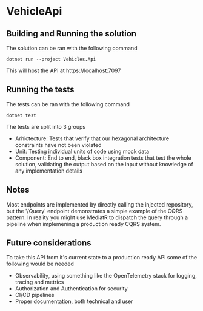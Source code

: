 # VehicleApi
## Building and Running the solution
The solution can be ran with the following command
```
dotnet run --project Vehicles.Api
```
This will host the API at https://localhost:7097


## Running the tests
The tests can be ran with the following command
```
dotnet test
```

The tests are split into 3 groups
- Arhictecture: Tests that verify that our hexagonal architecture constraints have not been violated
- Unit: Testing individual units of code using mock data
- Component: End to end, black box integration tests that test the whole solution, validating the output based on the input without knowledge of any implementation details


## Notes
Most endpoints are implemented by directly calling the injected repository, but the '/Query' endpoint demonstrates a simple example of the CQRS pattern. In reality you might use MediatR to dispatch the query through a pipeline when implemening a production ready CQRS system.


## Future considerations
To take this API from it's current state to a production ready API some of the following would be needed
- Observability, using something like the OpenTelemetry stack for logging, tracing and metrics
- Authorization and Authentication for security
- CI/CD pipelines
- Proper documentation, both technical and user
